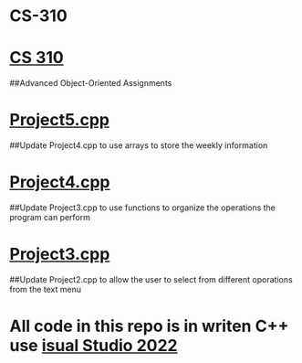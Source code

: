 # CS-310
# [CS 310](https://github.com/Ez-Racancoj/CS-310)
##Advanced Object-Oriented Assignments
# [Project5.cpp](https://github.com/Ez-Racancoj/CS-310/blob/main/Project5.cpp)
##Update Project4.cpp to use arrays to store the weekly information
# [Project4.cpp](https://github.com/Ez-Racancoj/CS-310/blob/main/Project4.cpp)
##Update Project3.cpp to use functions to organize the operations the program can perform 
# [Project3.cpp](https://github.com/Ez-Racancoj/CS-310/blob/main/Project3.cpp)
##Update Project2.cpp to allow the user to select from different oporations from the text menu
# All code in this repo is in writen C++ use [isual Studio 2022](https://visualstudio.microsoft.com/vs/getting-started/)
